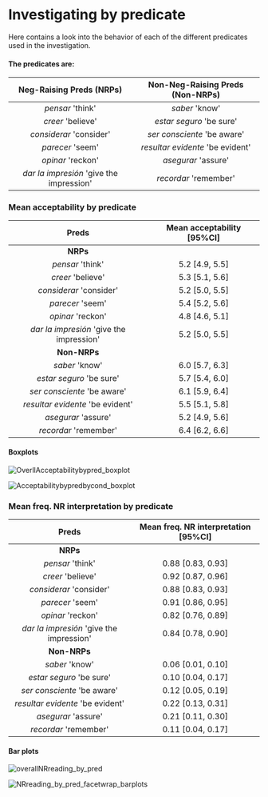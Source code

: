 # Investigating by predicate

Here contains a look into the behavior of each of the different predicates used in the investigation. 

#### The predicates are:

| Neg-Raising Preds (NRPs)                 | Non-Neg-Raising Preds (Non-NRPs) |
| :--------------------------------------: | :------------------------------: |
| *pensar* 'think'                         | *saber* 'know'                   |
| *creer* 'believe'                        | *estar seguro* 'be sure'         |
| *considerar* 'consider'                  | *ser consciente* 'be aware'      |
| *parecer* 'seem'                         | *resultar evidente* 'be evident' |
| *opinar* 'reckon'                        | *asegurar* 'assure'              |
| *dar la impresión* 'give the impression' | *recordar* 'remember'            |


### Mean acceptability by predicate

| Preds                                    | Mean acceptability [95%CI] |
| :--------------------------------------: | :----------------------------: |
| **NRPs**                                 |      |
| *pensar* 'think'                         | 5.2 [4.9, 5.5] |
| *creer* 'believe'                        | 5.3 [5.1, 5.6] |
| *considerar* 'consider'                  | 5.2 [5.0, 5.5] |
| *parecer* 'seem'                         | 5.4 [5.2, 5.6] |
| *opinar* 'reckon'                        | 4.8 [4.6, 5.1] |
| *dar la impresión* 'give the impression' | 5.2 [5.0, 5.5] |
| **Non-NRPs**                             |      |
| *saber* 'know'                           | 6.0 [5.7, 6.3] |
| *estar seguro* 'be sure'                 | 5.7 [5.4, 6.0] |
| *ser consciente* 'be aware'              | 6.1 [5.9, 6.4] |
| *resultar evidente* 'be evident'         | 5.5 [5.1, 5.8] |
| *asegurar* 'assure'                      | 5.2 [4.9, 5.6] |
| *recordar* 'remember'                    | 6.4 [6.2, 6.6] |

#### Boxplots

![OverllAcceptabilitybypred_boxplot](https://github.com/LeahDoroski/SpanishNegRaising/assets/138030141/6efe1ef6-3cbe-4f22-8bbc-27e553ccf3b9)

![Acceptabilitybypredbycond_boxplot](https://github.com/LeahDoroski/SpanishNegRaising/assets/138030141/10cc6094-e1c4-4446-ad91-c2f14180bac3)


### Mean freq. NR interpretation by predicate

| Preds                                    | Mean freq. NR interpretation [95%CI] |
| :--------------------------------------: | :----------------------------: |
| **NRPs**                                 |      |
| *pensar* 'think'                         | 0.88 [0.83, 0.93] |
| *creer* 'believe'                        | 0.92 [0.87, 0.96] |
| *considerar* 'consider'                  | 0.88 [0.83, 0.93] |
| *parecer* 'seem'                         | 0.91 [0.86, 0.95] |
| *opinar* 'reckon'                        | 0.82 [0.76, 0.89] |
| *dar la impresión* 'give the impression' | 0.84 [0.78, 0.90] |
| **Non-NRPs**                             |      |
| *saber* 'know'                           | 0.06 [0.01, 0.10] |
| *estar seguro* 'be sure'                 | 0.10 [0.04, 0.17] |
| *ser consciente* 'be aware'              | 0.12 [0.05, 0.19] |
| *resultar evidente* 'be evident'         | 0.22 [0.13, 0.31] |
| *asegurar* 'assure'                      | 0.21 [0.11, 0.30] |
| *recordar* 'remember'                    | 0.11 [0.04, 0.17] |

#### Bar plots

![overallNRreading_by_pred](https://github.com/LeahDoroski/SpanishNegRaising/assets/138030141/de22c049-7d61-42a0-8a21-2598c2d675d5)

![NRreading_by_pred_facetwrap_barplots](https://github.com/LeahDoroski/SpanishNegRaising/assets/138030141/a5b19363-5437-417f-b646-74a49f2de13a)
